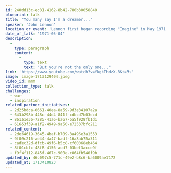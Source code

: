 ```yaml
---
id: 240dd13c-ec81-4162-8b42-780b30058840
blueprint: talk
title: "You many say I'm a dreamer..."
speaker: 'John Lennon'
location_or_event: 'Lennon first began recording "Imagine" in May 1971 at his home studio at Tittenhrust Park in England'
date_of_talk: '1971-05-04'
description:
  -
    type: paragraph
    content:
      -
        type: text
        text: "But you're not the only one..."
link: 'https://www.youtube.com/watch?v=YkgkThdzX-8&t=3s'
image: image-1713129404.jpeg
video_id: mmm
collection_type: talk
challenges:
  - war
  - inspiration
related_partner_initiatives:
  - 2d25bdca-0661-40ea-8a59-9d3e34107a2a
  - 643b298b-448c-44d4-841f-cdbcd7b03dcd
  - 86161e36-7285-41a6-ba67-5a5f928fb1d1
  - 61653f39-a1f2-4949-9a50-e72537bfc211
related_content:
  - 2de64619-3645-4baf-b709-3a496e3a1553
  - 9f09c216-ae44-4a47-badf-16a8ab75a311
  - cadec32d-dfcb-49f6-b5c8-cf60068eb464
  - 8f01cbfc-48f8-4156-acd7-03bef3acce9f
  - f9f4f112-845f-467c-900e-c064fb540f9b
updated_by: 46c097c5-771c-49e2-b8c6-ba6009ae7172
updated_at: 1713410823
---
```

